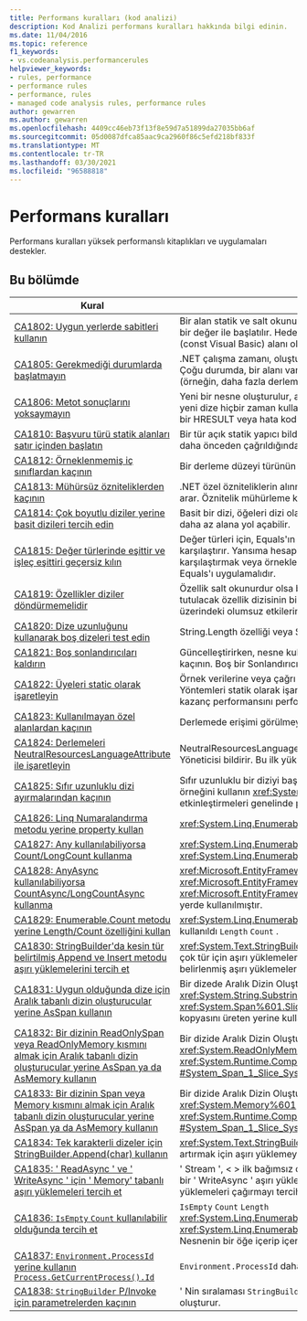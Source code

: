 ```yaml
---
title: Performans kuralları (kod analizi)
description: Kod Analizi performans kuralları hakkında bilgi edinin.
ms.date: 11/04/2016
ms.topic: reference
f1_keywords:
- vs.codeanalysis.performancerules
helpviewer_keywords:
- rules, performance
- performance rules
- performance, rules
- managed code analysis rules, performance rules
author: gewarren
ms.author: gewarren
ms.openlocfilehash: 4409cc46eb73f13f8e59d7a51899da27035bb6af
ms.sourcegitcommit: 05d0087dfca85aac9ca2960f86c5efd218bf833f
ms.translationtype: MT
ms.contentlocale: tr-TR
ms.lasthandoff: 03/30/2021
ms.locfileid: "96588818"
---
```

# <a name="performance-rules"></a>Performans kuralları

Performans kuralları yüksek performanslı kitaplıkları ve uygulamaları destekler.

## <a name="in-this-section"></a>Bu bölümde

| Kural | Description |
| - | - |
| [CA1802: Uygun yerlerde sabitleri kullanın](ca1802.md) | Bir alan statik ve salt okunur olarak tanımlanır (Visual Basic paylaşılan ve salt okunur) ve derleme zamanında oluşturulabilir bir değer ile başlatılır. Hedeflenen alana atanan değer derleme zamanında oluşturulabilir olduğundan, değeri bir const (const Visual Basic) alanı olarak değiştirin, böylece değer çalışma zamanı yerine derleme zamanında hesaplanır. |
| [CA1805: Gerekmediği durumlarda başlatmayın](ca1805.md) | .NET çalışma zamanı, oluşturucuyu çalıştırmadan önce, başvuru türlerindeki tüm alanları varsayılan değerlerine başlatır. Çoğu durumda, bir alanı varsayılan değerine açıkça başlatmak, bakım maliyetlerine eklenen ve performansı düşürebilir (örneğin, daha fazla derleme boyutuyla). |
| [CA1806: Metot sonuçlarını yoksaymayın](ca1806.md) | Yeni bir nesne oluşturulur, ancak hiçbir zaman kullanılmaz veya yeni bir dize oluşturan ve döndüren bir yöntem çağrılır ve yeni dize hiçbir zaman kullanılmaz veya bir bileşen nesne modeli (COM) ya da P/Invoke yöntemi hiçbir zaman kullanılmayan bir HRESULT veya hata kodu döndürür. |
| [CA1810: Başvuru türü statik alanları satır içinden başlatın](ca1810.md) | Bir tür açık statik yapıcı bildirdiğinde, JIT derleyici her bir statik yöntemi kontrol ekler ve türün yapıcı örneği statik yapıcının daha önceden çağrıldığından emin olur. Statik oluşturucu denetimleri performansı düşürebilir. |
| [CA1812: Örneklenmemiş iç sınıflardan kaçının](ca1812.md) | Bir derleme düzeyi türünün örneği, derleme içindeki kod tarafından oluşturulmaz. |
| [CA1813: Mühürsüz özniteliklerden kaçının](ca1813.md) | .NET özel özniteliklerin alınması için yöntemler sağlar. Varsayılan olarak, bu yöntemleri öznitelik devralma hiyerarşisinde arar. Öznitelik mühürleme kalıtım hiyerarşisi aracılığıyla aramayı ortadan kaldırır ve performansı artırabilir. |
| [CA1814: Çok boyutlu diziler yerine basit dizileri tercih edin](ca1814.md) | Basit bir dizi, öğeleri dizi olan bir dizidir. Öğeleri oluşturan diziler farklı boyutlarda olabilir ve bu da bazı veri kümeleri için daha az alana yol açabilir. |
| [CA1815: Değer türlerinde eşittir ve işleç eşittiri geçersiz kılın](ca1815.md) | Değer türleri için, Equals'ın devralınmış uygulaması Reflection kitaplığını kullanır ve türdeki tüm alanların içeriğini karşılaştırır. Yansıma hesaplama açısından pahalıdır ve her alan için eşitlik karşılaştırma gereksiz olabilir. Kullanıcıları karşılaştırmak veya örneklerini sıralamak ya da tablo anahtarlarını karma olarak kullanmayı bekliyorsanız, değer türünüz Equals'ı uygulamalıdır. |
| [CA1819: Özellikler diziler döndürmemelidir](ca1819.md) | Özellik salt okunurdur olsa bile, Özellikler tarafından döndürülen diziler yazma korumalı değildir. Dizi değiştirilmeye kanıt tutulacak özellik dizisinin bir kopyasını döndürmelidir. Tipik olarak, kullanıcılar bu tür bir özellik aramanın performans üzerindeki olumsuz etkilerini anlamayacaktır. |
| [CA1820: Dize uzunluğunu kullanarak boş dizeleri test edin](ca1820.md) | String.Length özelliği veya String.IsNullOrEmpty yöntemi, Equals kullanılmasından önemli ölçüde daha hızlıdır. |
| [CA1821: Boş sonlandırıcıları kaldırın](ca1821.md) | Güncelleştirirken, nesne kullanım süresini izleme söz konusu olduğunda ek performans yükü nedeniyle sonlandırıcılardan kaçının. Boş bir Sonlandırıcı, hiçbir avantaj olmadan ek yüke neden olur. |
| [CA1822: Üyeleri static olarak işaretleyin](ca1822.md) | Örnek verilerine veya çağrı örnek yöntemlerine erişmeyen Üyeler statik olarak işaretlenebilir (Visual Basic içinde paylaşılır). Yöntemleri statik olarak işaretledikten sonra, derleyici sanal olmayan arama sitelerini bu üyelere yayar. Bu, ölçülebilir kazanç performansını performans duyarlı kodunuz için verebilir. |
| [CA1823: Kullanılmayan özel alanlardan kaçının](ca1823.md) | Derlemede erişimi görülmeyen özel alanlar algılandı. |
| [CA1824: Derlemeleri NeutralResourcesLanguageAttribute ile işaretleyin](ca1824.md) | NeutralResourcesLanguage özniteliği, bir derleme için nötr kültürün kaynaklarını göstermek için kullanılan dilin Kaynak Yöneticisi bildirir. Bu ilk yüklediğiniz kaynak için arama performansını artırır ve çalışma kümenizi azaltabilir. |
| [CA1825: Sıfır uzunluklu dizi ayırmalarından kaçının](ca1825.md) | Sıfır uzunluklu bir diziyi başlatmak gereksiz bellek ayırmaya yol açar. Bunun yerine, çağırarak statik olarak ayrılan boş dizi örneğini kullanın <xref:System.Array.Empty%2A?displayProperty=nameWithType> . Bellek ayırma, bu yöntemin tüm etkinleştirmeleri genelinde paylaşılır. |
| [CA1826: Linq Numaralandırma metodu yerine property kullan](ca1826.md) | <xref:System.Linq.Enumerable> LINQ yöntemi eşdeğer, daha verimli bir özelliği destekleyen bir tür üzerinde kullanıldı. |
| [CA1827: Any kullanılabiliyorsa Count/LongCount kullanma](ca1827.md) | <xref:System.Linq.Enumerable.Count%2A> ya da yöntemi <xref:System.Linq.Enumerable.LongCount%2A> , <xref:System.Linq.Enumerable.Any%2A> yöntemin daha verimli olacağı yerde kullanılmıştır. |
| [CA1828: AnyAsync kullanılabiliyorsa CountAsync/LongCountAsync kullanma](ca1828.md) | <xref:Microsoft.EntityFrameworkCore.EntityFrameworkQueryableExtensions.CountAsync%2A> ya da yöntemi <xref:Microsoft.EntityFrameworkCore.EntityFrameworkQueryableExtensions.LongCountAsync%2A> , <xref:Microsoft.EntityFrameworkCore.EntityFrameworkQueryableExtensions.AnyAsync%2A> yöntemin daha verimli olacağı yerde kullanılmıştır. |
| [CA1829: Enumerable.Count metodu yerine Length/Count özelliğini kullan](ca1829.md) | <xref:System.Linq.Enumerable.Count%2A> LINQ yöntemi eşdeğer, daha etkin veya özelliği destekleyen bir tür üzerinde kullanıldı `Length` `Count` . |
| [CA1830: StringBuilder'da kesin tür belirtilmiş Append ve Insert metodu aşırı yüklemelerini tercih et](ca1830.md) | <xref:System.Text.StringBuilder.Append%2A> ve <xref:System.Text.StringBuilder.Insert%2A> System. String 'in ötesinde birden çok tür için aşırı yüklemeler sağlar.  Mümkün olduğunda, ToString () ve dize tabanlı aşırı yüklemeyi kullanarak türü kesin belirlenmiş aşırı yüklemeleri tercih edin. |
| [CA1831: Uygun olduğunda dize için Aralık tabanlı dizin oluşturucular yerine AsSpan kullanın](ca1831.md) | Bir dizede Aralık Dizin Oluşturucu kullanırken ve değeri örtük olarak ReadOnlySpan &lt; char &gt; türüne atandığında, yöntemi <xref:System.String.Substring%2A?#System_String_Substring_System_Int32_System_Int32_> <xref:System.Span%601.Slice%2A?#System_Span_1_Slice_System_Int32_System_Int32_> , dizenin istenen bölümünün bir kopyasını üreten yerine kullanılır. |
| [CA1832: Bir dizinin ReadOnlySpan veya ReadOnlyMemory kısmını almak için Aralık tabanlı dizin oluşturucular yerine AsSpan ya da AsMemory kullanın](ca1832.md) | Bir dizide Aralık Dizin Oluşturucu kullanırken ve değeri örtük olarak bir <xref:System.ReadOnlySpan%601> veya <xref:System.ReadOnlyMemory%601> türüne atandığında, yöntemi <xref:System.Runtime.CompilerServices.RuntimeHelpers.GetSubArray%2A> <xref:System.Span%601.Slice%2A?#System_Span_1_Slice_System_Int32_System_Int32_> , dizinin istenen bölümünün bir kopyasını üreten yerine kullanılır. |
| [CA1833: Bir dizinin Span veya Memory kısmını almak için Aralık tabanlı dizin oluşturucular yerine AsSpan ya da AsMemory kullanın](ca1833.md) | Bir dizide Aralık Dizin Oluşturucu kullanırken ve değeri örtük olarak bir <xref:System.Span%601> veya <xref:System.Memory%601> türüne atandığında, yöntemi <xref:System.Runtime.CompilerServices.RuntimeHelpers.GetSubArray%2A> <xref:System.Span%601.Slice%2A?#System_Span_1_Slice_System_Int32_System_Int32_> , dizinin istenen bölümünün bir kopyasını üreten yerine kullanılır. |
| [CA1834: Tek karakterli dizeler için StringBuilder.Append(char) kullanın](ca1834.md) | <xref:System.Text.StringBuilder> , `Append` bağımsız değişkeni olarak bir olan aşırı yüküne sahiptir `char` . `char`Performansı artırmak için aşırı yüklemeyi çağırmayı tercih edin. |
| [CA1835: ' ReadAsync ' ve ' WriteAsync ' için ' Memory' tabanlı aşırı yüklemeleri tercih et](ca1835.md) | ' Stream ', &lt; &gt; ilk bağımsız değişken olarak ' bellek baytı ' ve &lt; &gt; ilk bağımsız değişken olarak ' readonlymemory byte ' olan bir ' WriteAsync ' aşırı yüklemesi olan ' ReadAsync ' aşırı yüklemesine sahip. Daha verimli olan bellek tabanlı aşırı yüklemeleri çağırmayı tercih edin. |
| [CA1836: `IsEmpty` `Count` kullanılabilir olduğunda tercih et](ca1836.md) | `IsEmpty` `Count` `Length` <xref:System.Linq.Enumerable.Count%60%601%28System.Collections.Generic.IEnumerable%7B%60%600%7D%29> <xref:System.Linq.Enumerable.LongCount%60%601%28System.Collections.Generic.IEnumerable%7B%60%600%7D%29> Nesnenin bir öğe içerip içermediğini ya da olmadığını anlamak için, veya ' den daha verimli bir özellik tercih edin. |
| [CA1837: `Environment.ProcessId` yerine kullanın `Process.GetCurrentProcess().Id`](ca1837.md) | `Environment.ProcessId` daha basit ve daha hızlıdır `Process.GetCurrentProcess().Id` . |
| [CA1838: `StringBuilder` P/Invoke için parametrelerden kaçının](ca1838.md) | ' Nin sıralaması `StringBuilder` her zaman bir sıralama işlemi için birden çok ayırmaya neden olan yerel bir arabellek kopyası oluşturur. |
